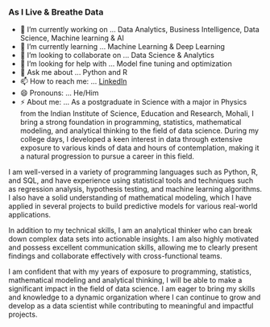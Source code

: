 ### As I Live & Breathe Data



- 🔭 I’m currently working on ... Data Analytics, Business Intelligence, Data Science, Machine learning & AI
- 🌱 I’m currently learning ... Machine Learning & Deep Learning
- 👯 I’m looking to collaborate on ... Data Science & Analytics 
- 🤔 I’m looking for help with ... Model fine tuning and optimization
- 💬 Ask me about ... Python and R
- 📫 How to reach me: ... [LinkedIn](https://www.linkedin.com/in/vishnu-k-p-b77aab201/)
- 😄 Pronouns: ... He/Him
- ⚡ About me: ... As a postgraduate in Science with a major in Physics from the Indian Institute of Science, Education and Research, Mohali, I bring a strong foundation in programming, statistics, mathematical modeling, and analytical thinking to the field of data science. During my college days, I developed a keen interest in data through extensive exposure to various kinds of data and hours of contemplation, making it a natural progression to pursue a career in this field.

I am well-versed in a variety of programming languages such as Python, R, and SQL, and have experience using statistical tools and techniques such as regression analysis, hypothesis testing, and machine learning algorithms. I also have a solid understanding of mathematical modeling, which I have applied in several projects to build predictive models for various real-world applications.

In addition to my technical skills, I am an analytical thinker who can break down complex data sets into actionable insights. I am also highly motivated and possess excellent communication skills, allowing me to clearly present findings and collaborate effectively with cross-functional teams.

I am confident that with my years of exposure to programming, statistics, mathematical modeling and analytical thinking, I will be able to make a significant impact in the field of data science. I am eager to bring my skills and knowledge to a dynamic organization where I can continue to grow and develop as a data scientist while contributing to meaningful and impactful projects.
